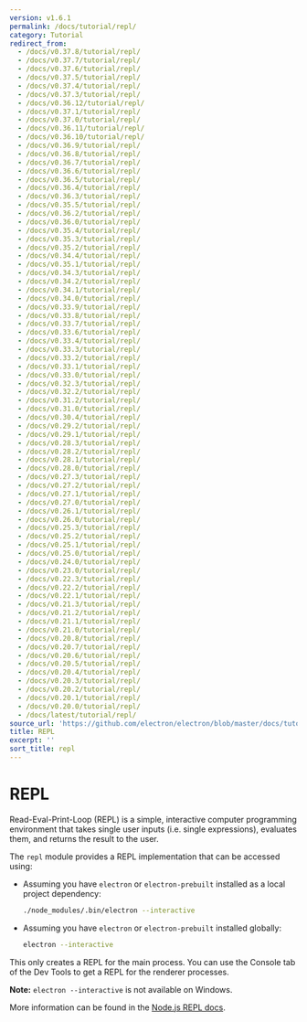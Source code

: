 ```yaml
---
version: v1.6.1
permalink: /docs/tutorial/repl/
category: Tutorial
redirect_from:
  - /docs/v0.37.8/tutorial/repl/
  - /docs/v0.37.7/tutorial/repl/
  - /docs/v0.37.6/tutorial/repl/
  - /docs/v0.37.5/tutorial/repl/
  - /docs/v0.37.4/tutorial/repl/
  - /docs/v0.37.3/tutorial/repl/
  - /docs/v0.36.12/tutorial/repl/
  - /docs/v0.37.1/tutorial/repl/
  - /docs/v0.37.0/tutorial/repl/
  - /docs/v0.36.11/tutorial/repl/
  - /docs/v0.36.10/tutorial/repl/
  - /docs/v0.36.9/tutorial/repl/
  - /docs/v0.36.8/tutorial/repl/
  - /docs/v0.36.7/tutorial/repl/
  - /docs/v0.36.6/tutorial/repl/
  - /docs/v0.36.5/tutorial/repl/
  - /docs/v0.36.4/tutorial/repl/
  - /docs/v0.36.3/tutorial/repl/
  - /docs/v0.35.5/tutorial/repl/
  - /docs/v0.36.2/tutorial/repl/
  - /docs/v0.36.0/tutorial/repl/
  - /docs/v0.35.4/tutorial/repl/
  - /docs/v0.35.3/tutorial/repl/
  - /docs/v0.35.2/tutorial/repl/
  - /docs/v0.34.4/tutorial/repl/
  - /docs/v0.35.1/tutorial/repl/
  - /docs/v0.34.3/tutorial/repl/
  - /docs/v0.34.2/tutorial/repl/
  - /docs/v0.34.1/tutorial/repl/
  - /docs/v0.34.0/tutorial/repl/
  - /docs/v0.33.9/tutorial/repl/
  - /docs/v0.33.8/tutorial/repl/
  - /docs/v0.33.7/tutorial/repl/
  - /docs/v0.33.6/tutorial/repl/
  - /docs/v0.33.4/tutorial/repl/
  - /docs/v0.33.3/tutorial/repl/
  - /docs/v0.33.2/tutorial/repl/
  - /docs/v0.33.1/tutorial/repl/
  - /docs/v0.33.0/tutorial/repl/
  - /docs/v0.32.3/tutorial/repl/
  - /docs/v0.32.2/tutorial/repl/
  - /docs/v0.31.2/tutorial/repl/
  - /docs/v0.31.0/tutorial/repl/
  - /docs/v0.30.4/tutorial/repl/
  - /docs/v0.29.2/tutorial/repl/
  - /docs/v0.29.1/tutorial/repl/
  - /docs/v0.28.3/tutorial/repl/
  - /docs/v0.28.2/tutorial/repl/
  - /docs/v0.28.1/tutorial/repl/
  - /docs/v0.28.0/tutorial/repl/
  - /docs/v0.27.3/tutorial/repl/
  - /docs/v0.27.2/tutorial/repl/
  - /docs/v0.27.1/tutorial/repl/
  - /docs/v0.27.0/tutorial/repl/
  - /docs/v0.26.1/tutorial/repl/
  - /docs/v0.26.0/tutorial/repl/
  - /docs/v0.25.3/tutorial/repl/
  - /docs/v0.25.2/tutorial/repl/
  - /docs/v0.25.1/tutorial/repl/
  - /docs/v0.25.0/tutorial/repl/
  - /docs/v0.24.0/tutorial/repl/
  - /docs/v0.23.0/tutorial/repl/
  - /docs/v0.22.3/tutorial/repl/
  - /docs/v0.22.2/tutorial/repl/
  - /docs/v0.22.1/tutorial/repl/
  - /docs/v0.21.3/tutorial/repl/
  - /docs/v0.21.2/tutorial/repl/
  - /docs/v0.21.1/tutorial/repl/
  - /docs/v0.21.0/tutorial/repl/
  - /docs/v0.20.8/tutorial/repl/
  - /docs/v0.20.7/tutorial/repl/
  - /docs/v0.20.6/tutorial/repl/
  - /docs/v0.20.5/tutorial/repl/
  - /docs/v0.20.4/tutorial/repl/
  - /docs/v0.20.3/tutorial/repl/
  - /docs/v0.20.2/tutorial/repl/
  - /docs/v0.20.1/tutorial/repl/
  - /docs/v0.20.0/tutorial/repl/
  - /docs/latest/tutorial/repl/
source_url: 'https://github.com/electron/electron/blob/master/docs/tutorial/repl.md'
title: REPL
excerpt: ''
sort_title: repl
---
```

# REPL

Read-Eval-Print-Loop (REPL) is a simple, interactive computer programming environment that takes single user inputs (i.e. single expressions), evaluates them, and returns the result to the user.

The `repl` module provides a REPL implementation that can be accessed using:

*   Assuming you have `electron` or `electron-prebuilt` installed as a local project dependency:

    ```sh
    ./node_modules/.bin/electron --interactive
    ```

*   Assuming you have `electron` or `electron-prebuilt` installed globally:

    ```sh
    electron --interactive
    ```

This only creates a REPL for the main process. You can use the Console tab of the Dev Tools to get a REPL for the renderer processes.

**Note:** `electron --interactive` is not available on Windows.

More information can be found in the [Node.js REPL docs](https://nodejs.org/dist/latest/docs/api/repl.html).
